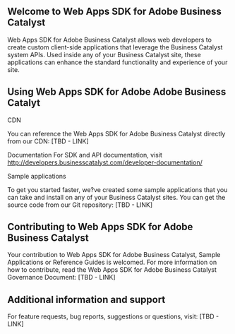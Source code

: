 ## Welcome to Web Apps SDK for Adobe Business Catalyst

Web Apps SDK for Adobe Business Catalyst allows web developers to create custom client-side applications that leverage the Business Catalyst system APIs. Used inside any of your Business Catalyst site, these applications can enhance the standard functionality and experience of your site.


## Using Web Apps SDK for Adobe Adobe Business Catalyt

CDN

You can reference the Web Apps SDK for Adobe Business Catalyst directly from our CDN: [TBD - LINK]

Documentation
For SDK and API documentation, visit http://developers.businesscatalyst.com/developer-documentation/

Sample applications

To get you started faster, we?ve created some sample applications that you can take and install on any of your Business Catalyst sites. You can get the source code from our Git repository: [TBD - LINK]

## Contributing to Web Apps SDK for Adobe Business Catalyst

Your contribution to Web Apps SDK for Adobe Business Catalyst, Sample Applications or Reference Guides is welcomed. For more information on how to contribute, read the Web Apps SDK for Adobe Business Catalyst Governance Document: [TBD - LINK]

## Additional information and support

For feature requests, bug reports, suggestions or questions, visit: [TBD - LINK]
